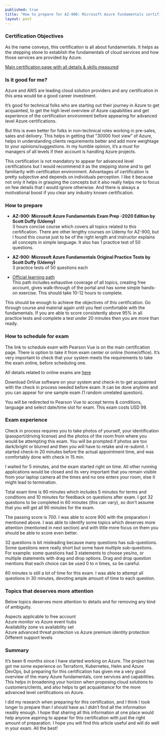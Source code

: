 ```yaml
---
published: true
title: "How to prepare for AZ-900: Microsoft Azure fundamentals certification"
layout: post
---
```


<h3>Certification Objectives</h3>

As the name conveys, this certification is all about fundamentals. It helps as the stepping stone to establish the fundamentals of cloud services and how those services are provided by Azure.

<a href="https://docs.microsoft.com/en-us/learn/certifications/exams/az-900" target="_blank">Main certification page with all details & skills measured</a>


<h3>Is it good for me?</h3>

Azure and AWS are leading cloud solution providers and any certification in this area would be a good career investment.

It’s good for technical folks who are starting out their journey in Azure to get acquainted, to get the high level overview of Azure capabilities and get experience of the certification environment before appearing for advanced level Azure certifications.

But this is even better for folks in non-technical roles working in pre-sales, sales and delivery. This helps in getting that "30000 foot view” of Azure, helps in understanding clients requirements better and add more weightage to your opinions/suggestions. In my humble opinion, it’s a must for managers of all levels if their account is handling Azure projects.

This certification is not mandatory to appear for advanced level certifications but I would recommend it as the stepping stone and to get familiarity with certification environment. Advantages of certification is pretty subjective and depends on individuals perception. I like it because not only it helps in grasping the concepts but it also really helps me to focus on few details that I would ignore otherwise. And there is always a motivational boost if you clear any industry known certification.

<h3>How to prepare</h3>

* **AZ-900: Microsoft Azure Fundamentals Exam Prep -2020 Edition by Scott Duffy (Udemy)** <br/>
3 hours concise course which covers all topics related to this certification. There are other lengthy courses on Udemy for AZ-900, but I found this course just to be of the right length and instructor explains all concepts in simple language. It also has 1 practice test of 50 questions.

* **AZ-900: Microsoft Azure Fundamentals Original Practice Tests by Scott Duffy (Udemy)** <br/>
3 practice tests of 50 questions each

* <a href="https://docs.microsoft.com/en-us/learn/paths/azure-fundamentals/" target="_blank">Official learning path</a> <br/>
This path includes exhaustive coverage of all topics, creating free account, gives walk-through of the portal and has some simple hands-on exercise. This should take 10-12 hours to complete.

This should be enough to achieve the objectives of this certification. Go through course and material again until you feel comfortable with the fundamentals. If you are able to score consistently above 95% in all practice tests and complete a test under 20 minutes then you are more than ready.

<h3>How to schedule for exam</h3>

The link to schedule exam with Pearson Vue is on the main certification page. There is option to take it from exam center or online (home/office). It’s very important to check that your system meets the requirements to take the exam online, before scheduling one.

All details related to online exams are <a href="https://docs.microsoft.com/en-us/learn/certifications/online-exams" target="_blank">here</a>

Download OnVue software on your system and check-in to get acquainted with the check in process needed before exam. It can be done anytime and you can appear for one sample exam (1 random unrelated question).

You will be redirected to Pearson Vue to accept terms & conditions, language and select date/time slot for exam. This exam costs USD 99.


<h3>Exam experience</h3>

Check in process requires you to take photos of yourself, your identification (passport/driving license) and the photos of the room from where you would be attempting this exam. You will be prompted if photos are too dark/bright or blurred and then you will have to retake and re-submit. I started check-in 20 minutes before the actual appointment time, and was comfortably done with check in 15 min.

I waited for 5 minutes, and the exam started right on time. All other running applications would be closed and its very important that you remain visible from your laptop camera all the times and no one enters your room, else it might lead to termination.

Total exam time is 90 minutes which includes 5 minutes for terms and conditions and 10 minutes for feedback on questions after exam.
I got 32 questions to be completed in 60 minutes (this can vary), so don’t assume that you will get all 90 minutes for the exam.

The passing score is 700. I was able to score 900 with the preparation I mentioned above. I was able to identify some topics which deserves more attention (mentioned in next section) and with little more focus on them you should be able to score even better.

32 questions is bit misleading because many questions has sub-questions. Some questions were really short but some have multiple sub-questions. For example: some questions had 3 statements to choose yes/no, or multiple statements with drag and drop options. Drag and drop question mentions that each choice can be used 0 to n times, so be careful.

60 minutes is still a lot of time for this exam. I was able to attempt all questions in 30 minutes, devoting ample amount of time to each question.


<h3>Topics that deserves more attention</h3>

Below topics deserves more attention to details and for removing any kind of ambiguity.

Aspects applicable to free account<br/>
Azure monitor vs Azure event hubs<br/>
Availability zone vs availability set<br/>
Azure advanced threat protection vs Azure premium identity protection<br/>
Different support levels<br/>



<h3>Summary</h3>

It’s been 6 months since I have started working on Azure. The project has got me some experience on Terraform, Kubernetes, Helm and Azure DevOps, but preparing for this certification has given me a very good overview of the many Azure fundamentals, core services and capabilities. This helps in broadening your horizon when proposing cloud solutions to customers/clients, and also helps to get acquaintance for the more advanced level certifications on Azure.

I did my research when preparing for this certification, and I think I took longer to prepare than I should have as I didn’t find all the information readily enough. I hope that sharing all this information at one place would help anyone aspiring to appear for this certification with just the right amount of preparation. I hope you will find this article useful and will do well in your exam. All the best!




 